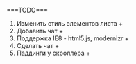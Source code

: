 ===TODO===

1. Изменить стиль элементов листа +
2. Добавить чат +
3. Поддержка IE8 - html5.js, modernizr +
4. Сделать чат +
5. Паддинги у скроллера +
